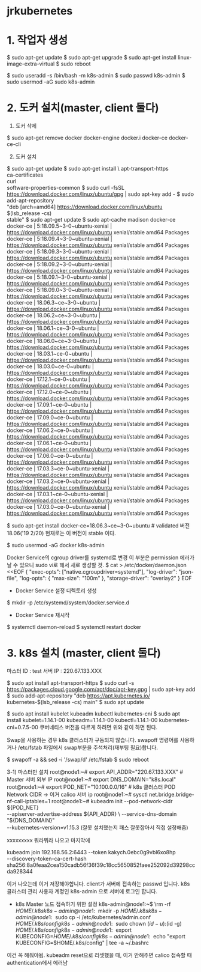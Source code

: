 # jrkubernetes

# 1. 작업자 생성

$ sudo apt-get update
$ sudo apt-get upgrade
$ sudo apt-get install linux-image-extra-virtual
$ sudo reboot

$ sudo useradd -s /bin/bash -m k8s-admin
$ sudo passwd k8s-admin
$ sudo usermod -aG sudo k8s-admin

# 2. 도커 설치(master, client 둘다)

1) 도커 삭제

$ sudo apt-get remove docker docker-engine docker.i docker-ce docker-ce-cli

2) 도커 설치 

$ sudo apt-get update
$ sudo apt-get install \\
  apt-transport-https \
  ca-certificates \
  curl \
  software-properties-common
$ sudo curl -fsSL https://download.docker.com/linux/ubuntu/gpg | sudo apt-key add -
$ sudo add-apt-repository \
   "deb [arch=amd64] https://download.docker.com/linux/ubuntu \
  $(lsb_release -cs) \
  stable"
$ sudo apt-get update
$ sudo apt-cache madison docker-ce
docker-ce | 5:18.09.5~3-0~ubuntu-xenial | https://download.docker.com/linux/ubuntu xenial/stable amd64 Packages
docker-ce | 5:18.09.4~3-0~ubuntu-xenial | https://download.docker.com/linux/ubuntu xenial/stable amd64 Packages
docker-ce | 5:18.09.3~3-0~ubuntu-xenial | https://download.docker.com/linux/ubuntu xenial/stable amd64 Packages
docker-ce | 5:18.09.2~3-0~ubuntu-xenial | https://download.docker.com/linux/ubuntu xenial/stable amd64 Packages
docker-ce | 5:18.09.1~3-0~ubuntu-xenial | https://download.docker.com/linux/ubuntu xenial/stable amd64 Packages
docker-ce | 5:18.09.0~3-0~ubuntu-xenial | https://download.docker.com/linux/ubuntu xenial/stable amd64 Packages
docker-ce | 18.06.3~ce~3-0~ubuntu | https://download.docker.com/linux/ubuntu xenial/stable amd64 Packages
docker-ce | 18.06.2~ce~3-0~ubuntu | https://download.docker.com/linux/ubuntu xenial/stable amd64 Packages
docker-ce | 18.06.1~ce~3-0~ubuntu | https://download.docker.com/linux/ubuntu xenial/stable amd64 Packages
docker-ce | 18.06.0~ce~3-0~ubuntu | https://download.docker.com/linux/ubuntu xenial/stable amd64 Packages
docker-ce | 18.03.1~ce-0~ubuntu | https://download.docker.com/linux/ubuntu xenial/stable amd64 Packages
docker-ce | 18.03.0~ce-0~ubuntu | https://download.docker.com/linux/ubuntu xenial/stable amd64 Packages
docker-ce | 17.12.1~ce-0~ubuntu | https://download.docker.com/linux/ubuntu xenial/stable amd64 Packages
docker-ce | 17.12.0~ce-0~ubuntu | https://download.docker.com/linux/ubuntu xenial/stable amd64 Packages
docker-ce | 17.09.1~ce-0~ubuntu | https://download.docker.com/linux/ubuntu xenial/stable amd64 Packages
docker-ce | 17.09.0~ce-0~ubuntu | https://download.docker.com/linux/ubuntu xenial/stable amd64 Packages
docker-ce | 17.06.2~ce-0~ubuntu | https://download.docker.com/linux/ubuntu xenial/stable amd64 Packages
docker-ce | 17.06.1~ce-0~ubuntu | https://download.docker.com/linux/ubuntu xenial/stable amd64 Packages
docker-ce | 17.06.0~ce-0~ubuntu | https://download.docker.com/linux/ubuntu xenial/stable amd64 Packages
docker-ce | 17.03.3~ce-0~ubuntu-xenial | https://download.docker.com/linux/ubuntu xenial/stable amd64 Packages
docker-ce | 17.03.2~ce-0~ubuntu-xenial | https://download.docker.com/linux/ubuntu xenial/stable amd64 Packages
docker-ce | 17.03.1~ce-0~ubuntu-xenial | https://download.docker.com/linux/ubuntu xenial/stable amd64 Packages
docker-ce | 17.03.0~ce-0~ubuntu-xenial | https://download.docker.com/linux/ubuntu xenial/stable amd64 Packages

$ sudo apt-get install docker-ce=18.06.3~ce~3-0~ubuntu # validated 버전 18.06('19 2/20)
현재로는 이 버전이 stable 이다.

$ sudo usermod -aG docker k8s-admin

Docker Service의 cgroup driver를 systemd로 변경
  이 부분은 permission 에러가 날 수 있으니 sudo vi로 해서 새로 생성할 것.
$ cat > /etc/docker/daemon.json <<EOF
{
  "exec-opts": ["native.cgroupdriver=systemd"],
  "log-driver": "json-file",
  "log-opts": {
    "max-size": "100m"
  },
  "storage-driver": "overlay2"
}
EOF

- Docker Service 설정 디렉토리 생성

$ mkdir -p /etc/systemd/system/docker.service.d

- Docker Service 재시작

$ systemctl daemon-reload
$ systemctl restart docker


# 3. k8s 설치 (master, client 둘다)

마스터 ID : test 
서버 IP : 220.67.133.XXX

$ sudo apt install apt-transport-https 
$ sudo curl -s https://packages.cloud.google.com/apt/doc/apt-key.gpg | sudo apt-key add
$ sudo add-apt-repository "deb https://apt.kubernetes.io/ kubernetes-$(lsb_release -cs) main" 
$ sudo apt update 

$ sudo apt install kubelet kubeadm kubectl kubernetes-cni
$ sudo apt install kubelet=1.14.1-00 kubeadm=1.14.1-00 kubectl=1.14.1-00 kubernetes-cni=0.7.5-00
쿠버네티스 버전을 다르게 하려면 위와 같이 하면 된다.

Swap을 사용하는 경우 k8s 클러스터가 구동되지 않습니다.
swapoff 명령어를 사용하거나 /etc/fstab 파일에서 swap부분을 주석처리(재부팅 필요)합니다.

$ swapoff -a && sed -i '/swap/d' /etc/fstab 
$ sudo reboot

3-1) 마스터만 설치
root@node1:~# export API_ADDR="220.67.133.XXX" # Master 서버 외부 IP
root@node1:~# export DNS_DOMAIN="k8s.local"
root@node1:~# export POD_NET="10.100.0.0/16" # k8s 클러스터 POD Network CIDR -> 이거 calico 서버 ip
root@node1:~# sysctl net.bridge.bridge-nf-call-iptables=1
root@node1:~# kubeadm init --pod-network-cidr ${POD_NET} \
--apiserver-advertise-address ${API_ADDR} \
--service-dns-domain "${DNS_DOMAIN}"  \
--kubernetes-version=v1.15.3   (잘못 설치했는지 패스 잘못잡아서 직접 설정해줌)

xxxxxxxxx 뭐라뭐라 나오고 마지막에

kubeadm join 192.168.56.2:6443 --token kakych.0ebc0g9vbl6xo8hp \
    --discovery-token-ca-cert-hash sha256:8a0feaa2cea150cadb56f36f39c18cc5650852faee252092d39298ccda928344

이거 나오는데 이거 저장해야합니다. client가 서버에 접속하는 passwd 입니다.
k8s 클러스터 관리 사용자 계정인 k8s-admin 으로 서버에 로그인 합니다.



- k8s Master 노드 접속하기 위한 설정
k8s-admin@node1:~$ \rm -rf $HOME/.k8s
k8s-admin@node1:~$ mkdir -p $HOME/.k8s
k8s-admin@node1:~$ sudo cp -i /etc/kubernetes/admin.conf $HOME/.k8s/config
k8s-admin@node1:~$ sudo chown $(id -u):$(id -g) $HOME/.k8s/config
k8s-admin@node1:~$ export KUBECONFIG=$HOME/.k8s/config
k8s-admin@node1:~$ echo "export KUBECONFIG=$HOME/.k8s/config" | tee -a ~/.bashrc

이건 꼭 해줘야됨. kubeadm reset으로 리셋했을 때, 이거 안해주면 calico 접속할 때 authentication에서 에러남







